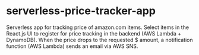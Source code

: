 # serverless-price-tracker-app
Serverless app for tracking price of amazon.com items.  Select items in the React.js UI to register for price tracking in the backend (AWS Lambda + DynamoDB).  When the price drops to the requested $ amount, a notification function (AWS Lambda) sends an email via AWS SNS.
